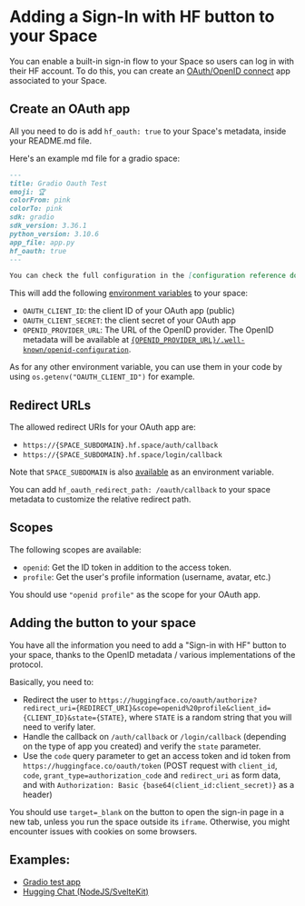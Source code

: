 # Adding a Sign-In with HF button to your Space

You can enable a built-in sign-in flow to your Space so users can log in with their HF account. To do this, you can create an [OAuth/OpenID connect](https://developer.okta.com/blog/2019/10/21/illustrated-guide-to-oauth-and-oidc) app associated to your Space.

## Create an OAuth app

All you need to do is add `hf_oauth: true` to your Space's metadata, inside your README.md file.

Here's an example md file for a gradio space:

```markdown
---
title: Gradio Oauth Test
emoji: 🏆
colorFrom: pink
colorTo: pink
sdk: gradio
sdk_version: 3.36.1
python_version: 3.10.6
app_file: app.py
hf_oauth: true
---

You can check the full configuration in the [configuration reference docs](./spaces-config-reference).
```

This will add the following [environment variables](https://huggingface.co/docs/hub/spaces-overview#helper-environment-variables) to your space:

- `OAUTH_CLIENT_ID`: the client ID of your OAuth app (public)
- `OAUTH_CLIENT_SECRET`: the client secret of your OAuth app
- `OPENID_PROVIDER_URL`: The URL of the OpenID provider. The OpenID metadata will be available at [`{OPENID_PROVIDER_URL}/.well-known/openid-configuration`](https://huggingface.co/.well-known/openid-configuration).

As for any other environment variable, you can use them in your code by using `os.getenv("OAUTH_CLIENT_ID")` for example.

## Redirect URLs 

The allowed redirect URIs for your OAuth app are:

- `https://{SPACE_SUBDOMAIN}.hf.space/auth/callback`
- `https://{SPACE_SUBDOMAIN}.hf.space/login/callback`

Note that `SPACE_SUBDOMAIN` is also [available](https://huggingface.co/docs/hub/spaces-overview#helper-environment-variables) as an environment variable.

You can add `hf_oauth_redirect_path: /oauth/callback` to your space metadata to customize the relative redirect path.

## Scopes

The following scopes are available:

- `openid`: Get the ID token in addition to the access token.
- `profile`: Get the user's profile information (username, avatar, etc.)

You should use `"openid profile"` as the scope for your OAuth app.

## Adding the button to your space

You have all the information you need to add a "Sign-in with HF" button to your space, thanks to the OpenID metadata / various implementations of the protocol.

Basically, you need to:

- Redirect the user to `https://huggingface.co/oauth/authorize?redirect_uri={REDIRECT_URI}&scope=openid%20profile&client_id={CLIENT_ID}&state={STATE}`, where `STATE` is a random string that you will need to verify later.
- Handle the callback on `/auth/callback` or `/login/callback` (depending on the type of app you created) and verify the `state` parameter.
- Use the `code` query parameter to get an access token and id token from `https://huggingface.co/oauth/token` (POST request with `client_id`, `code`, `grant_type=authorization_code` and `redirect_uri` as form data, and with `Authorization: Basic {base64(client_id:client_secret)}` as a header)

<Tip warning={true}>

You should use `target=_blank` on the button to open the sign-in page in a new tab, unless you run the space outside its `iframe`. Otherwise, you might encounter issues with cookies on some browsers.

</Tip>

## Examples:

- [Gradio test app](https://huggingface.co/spaces/Wauplin/gradio-oauth-test)
- [Hugging Chat (NodeJS/SvelteKit)](https://huggingface.co/spaces/coyotte508/chat-ui)